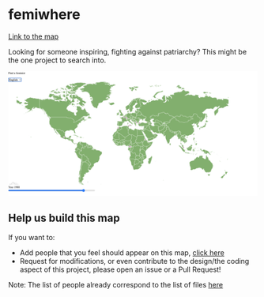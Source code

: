 # femiwhere

[Link to the map](https://alexandresi.github.io/femiwhere/)

Looking for someone inspiring, fighting against patriarchy? This might be the one project to search into.

![preview](./doc/screenshot.png)

## Help us build this map

If you want to:

- Add people that you feel should appear on this map, [click here](https://github.com/AlexandreSi/femiwhere/issues/new/choose)
- Request for modifications, or even contribute to the design/the coding aspect of this project, please open an issue or a Pull Request!

Note: The list of people already correspond to the list of files [here](https://github.com/AlexandreSi/femiwhere/tree/main/js/feminists)
